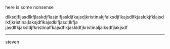 here is some nonsense

dlksdjfljasdlkfjlaskdjflasjdlfjasldjfkajsdjkristinakjfalksdjflkajsdlfkjasldkjfklajsdlkfjkristina;laksjdflkajsdklfjasd;lkfja
jasdlfkjaksldjfkristinalfkajsdflkjaskldfjkristinaljalksdfjlakjsdf

---

steven
